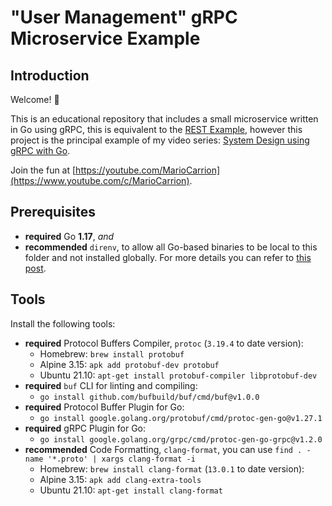 # "User Management" gRPC Microservice Example

## Introduction

Welcome! 👋

This is an educational repository that includes a small microservice written in Go using gRPC, this is equivalent to the [REST Example](https://github.com/MarioCarrion/todo-api-microservice-example), however this project is the principal example of my video series: [System Design using gRPC with Go](https://www.youtube.com/playlist?list=PL7yAAGMOat_EX1nv8fgltlm0CnJTH8Nwg).

Join the fun at [https://youtube.com/MarioCarrion](https://www.youtube.com/c/MarioCarrion).

## Prerequisites

* **required** Go **1.17**, _and_
* **recommended** `direnv`, to allow all Go-based binaries to be local to this folder and not installed globally. For more details you can refer to [this post](https://mariocarrion.com/2020/11/20/golang-go-tool-direnv.html).

## Tools

Install the following tools:

* **required** Protocol Buffers Compiler, `protoc` (`3.19.4` to date version):
    * Homebrew: `brew install protobuf`
    * Alpine 3.15: `apk add protobuf-dev protobuf`
    * Ubuntu 21.10: `apt-get install protobuf-compiler libprotobuf-dev`
* **required** `buf` CLI for linting and compiling:
    * `go install github.com/bufbuild/buf/cmd/buf@v1.0.0`
* **required** Protocol Buffer Plugin for Go:
    * `go install google.golang.org/protobuf/cmd/protoc-gen-go@v1.27.1`
* **required** gRPC Plugin for Go:
    * `go install google.golang.org/grpc/cmd/protoc-gen-go-grpc@v1.2.0`
* **recommended** Code Formatting, `clang-format`, you can use `find . -name '*.proto' | xargs clang-format -i`
    * Homebrew: `brew install clang-format` (`13.0.1` to date version):
    * Alpine 3.15: `apk add clang-extra-tools`
    * Ubuntu 21.10: `apt-get install clang-format`
